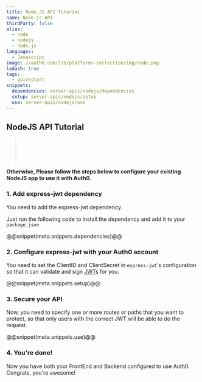 ```yaml
---
title: Node.JS API Tutorial
name: Node.js API
thirdParty: false
alias:
  - node
  - nodejs
  - node.js
languages:
  - Javascript
image: //auth0.com/lib/platforms-collection/img/node.png
lodash: true
tags:
  - quickstart
snippets:
  dependencies: server-apis/nodejs/dependencies
  setup: server-apis/nodejs/setup
  use: server-apis/nodejs/use
---
```


## NodeJS API Tutorial

<div class="package" style="text-align: center;">
  <blockquote>
    <a href="/node-auth0/master/create-package?path=examples/nodejs-api&type=server@@account.clientParam@@" class="btn btn-lg btn-success btn-package" style="text-transform: uppercase; color: white">
      <span style="display: block">Download a Seed project</span>
      <% if (account.userName) { %>
      <span class="smaller" style="display:block; font-size: 11px">with your Auth0 API Keys already set and configured</span>
      <% } %>
    </a>
  </blockquote>
</div>

**Otherwise, Please follow the steps below to configure your existing NodeJS app to use it with Auth0.**

### 1. Add express-jwt dependency

You need to add the express-jwt dependency.

Just run the following code to install the dependency and add it to your `package.json`

@@snippet(meta.snippets.dependencies)@@

### 2. Configure express-jwt with your Auth0 account

You need to set the ClientID and ClientSecret in `express-jwt`'s configuration so that it can validate and sign [JWT](/jwt)s for you.

@@snippet(meta.snippets.setup)@@

### 3. Secure your API

Now, you need to specify one or more routes or paths that you want to protect, so that only users with the correct JWT will be able to do the request.

@@snippet(meta.snippets.use)@@

### 4. You're done!

Now you have both your FrontEnd and Backend configured to use Auth0. Congrats, you're awesome!
